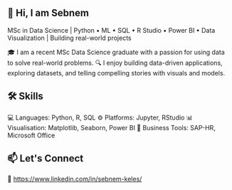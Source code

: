 ## 👋 Hi, I am Sebnem

MSc in Data Science | Python • ML • SQL • R Studio • Power BI •  Data Visualization | Building real-world projects


🎓 I am a recent MSc Data Science graduate with a passion for using data to solve real-world problems.
🔍 I enjoy building data-driven applications, exploring datasets, and telling compelling stories with visuals and models.



## 🛠️ Skills

💻 Languages: Python, R, SQL
⚙️ Platforms: Jupyter, RStudio
📊 Visualisation: Matplotlib, Seaborn, Power BI
💼 Business Tools: SAP-HR, Microsoft Office



## 📫 Let's Connect

🔗 https://www.linkedin.com/in/sebnem-keles/
